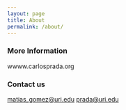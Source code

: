 ```yaml
---
layout: page
title: About
permalink: /about/
---
```



### More Information

wwww.carlosprada.org

### Contact us

[matias_gomez@uri.edu](mailto:matias_gomez@uri.edu)
[prada@uri.edu](mailto:prada@uri.edu)
